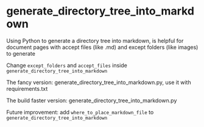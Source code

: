 # generate_directory_tree_into_markdown

Using Python to generate a directory tree into markdown, is helpful for document pages with accept files (like .md) and except folders (like images) to generate

Change `except_folders` and `accept_files` inside `generate_directory_tree_into_markdown`

The fancy version: generate_directory_tree_into_markdown.py, use it with requirements.txt

The build faster version: generate_directory_tree_into_markdown.py

Future improvement: add `where_to_place_markdown_file`  to `generate_directory_tree_into_markdown`
